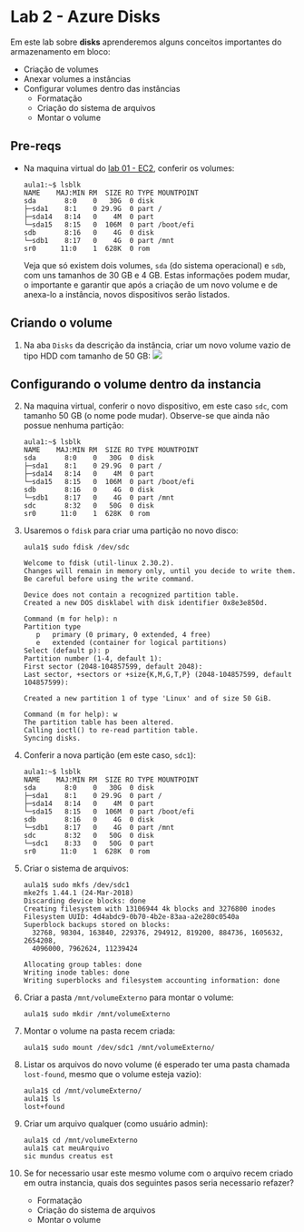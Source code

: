 # Lab 2 - Azure Disks

Em este lab sobre **disks** aprenderemos alguns conceitos importantes do armazenamento em bloco:
 - Criação de volumes
 - Anexar volumes a instâncias
 - Configurar volumes dentro das instâncias
   * Formatação
   * Criação do sistema de arquivos
   * Montar o volume

## Pre-reqs

- Na maquina virtual do [lab 01 - EC2](https://github.com/josecastillolema/fiap/blob/master/net/devops/lab01-iaas-vm.md), conferir os volumes:
    ```
    aula1:~$ lsblk
    NAME    MAJ:MIN RM  SIZE RO TYPE MOUNTPOINT
    sda       8:0    0   30G  0 disk 
    ├─sda1    8:1    0 29.9G  0 part /
    ├─sda14   8:14   0    4M  0 part 
    └─sda15   8:15   0  106M  0 part /boot/efi
    sdb       8:16   0    4G  0 disk 
    └─sdb1    8:17   0    4G  0 part /mnt
    sr0      11:0    1  628K  0 rom
    ```
    Veja que só existem dois volumes, `sda` (do sistema operacional) e `sdb`, com uns tamanhos de 30 GB e 4 GB. Estas informações podem mudar, o importante e garantir que após a criação de um novo volume e de anexa-lo a instância, novos dispositivos serão listados.

## Criando o volume
 
1. Na aba `Disks` da descrição da instância, criar um novo volume vazio de tipo HDD com tamanho de 50 GB:
   ![](https://raw.githubusercontent.com/josecastillolema/fiap/master/net/devops/img/disk01.png)

## Configurando o volume dentro da instancia

2. Na maquina virtual, conferir o novo dispositivo, em este caso `sdc`, com tamanho 50 GB (o nome pode mudar). Observe-se que ainda não possue nenhuma partição:
    ```
    aula1:~$ lsblk
    NAME    MAJ:MIN RM  SIZE RO TYPE MOUNTPOINT
    sda       8:0    0   30G  0 disk 
    ├─sda1    8:1    0 29.9G  0 part /
    ├─sda14   8:14   0    4M  0 part 
    └─sda15   8:15   0  106M  0 part /boot/efi
    sdb       8:16   0    4G  0 disk 
    └─sdb1    8:17   0    4G  0 part /mnt
    sdc       8:32   0   50G  0 disk 
    sr0      11:0    1  628K  0 rom 
    ```
    
3. Usaremos o `fdisk` para criar uma partição no novo disco:
   ```
   aula1$ sudo fdisk /dev/sdc

   Welcome to fdisk (util-linux 2.30.2).
   Changes will remain in memory only, until you decide to write them.
   Be careful before using the write command.

   Device does not contain a recognized partition table.
   Created a new DOS disklabel with disk identifier 0x8e3e850d.

   Command (m for help): n
   Partition type
      p   primary (0 primary, 0 extended, 4 free)
      e   extended (container for logical partitions)
   Select (default p): p
   Partition number (1-4, default 1): 
   First sector (2048-104857599, default 2048): 
   Last sector, +sectors or +size{K,M,G,T,P} (2048-104857599, default 104857599): 

   Created a new partition 1 of type 'Linux' and of size 50 GiB.

   Command (m for help): w
   The partition table has been altered.
   Calling ioctl() to re-read partition table.
   Syncing disks.
   ```
   
4. Conferir a nova partição (em este caso, `sdc1`):
   ```
   aula1:~$ lsblk
   NAME    MAJ:MIN RM  SIZE RO TYPE MOUNTPOINT
   sda       8:0    0   30G  0 disk 
   ├─sda1    8:1    0 29.9G  0 part /
   ├─sda14   8:14   0    4M  0 part 
   └─sda15   8:15   0  106M  0 part /boot/efi
   sdb       8:16   0    4G  0 disk 
   └─sdb1    8:17   0    4G  0 part /mnt
   sdc       8:32   0   50G  0 disk 
   └─sdc1    8:33   0   50G  0 part 
   sr0      11:0    1  628K  0 rom
   ```

5. Criar o sistema de arquivos:
    ```
    aula1$ sudo mkfs /dev/sdc1
    mke2fs 1.44.1 (24-Mar-2018)
    Discarding device blocks: done                            
    Creating filesystem with 13106944 4k blocks and 3276800 inodes
    Filesystem UUID: 4d4abdc9-0b70-4b2e-83aa-a2e280c0540a
    Superblock backups stored on blocks: 
      32768, 98304, 163840, 229376, 294912, 819200, 884736, 1605632, 2654208, 
      4096000, 7962624, 11239424

    Allocating group tables: done                            
    Writing inode tables: done                            
    Writing superblocks and filesystem accounting information: done   
    ```
 
6. Criar a pasta `/mnt/volumeExterno` para montar o volume:
    ```
    aula1$ sudo mkdir /mnt/volumeExterno
    ```

7. Montar o volume na pasta recem criada:
    ```
    aula1$ sudo mount /dev/sdc1 /mnt/volumeExterno/
    ```

8. Listar os arquivos do novo volume (é esperado ter uma pasta chamada `lost-found`, mesmo que o volume esteja vazio):
    ```
    aula1$ cd /mnt/volumeExterno/
    aula1$ ls
    lost+found
    ```

9. Criar um arquivo qualquer (como usuário admin):
    ```
    aula1$ cd /mnt/volumeExterno
    aula1$ cat meuArquivo 
    sic mundus creatus est
    ```

10. Se for necessario usar este mesmo volume com o arquivo recem criado em outra instancia, quais dos seguintes pasos seria necessario refazer?
    - Formatação
    - Criação do sistema de arquivos
    - Montar o volume

